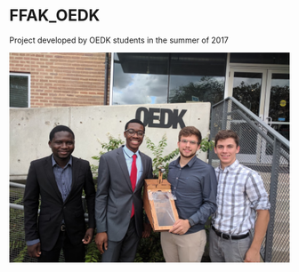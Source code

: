 # FFAK_OEDK
 Project developed by OEDK students in the summer of 2017

![TEAM FOOT FOR A KING](ffak.jpeg)
